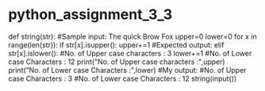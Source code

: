 # python_assignment_3_3
def string(str):                                   #Sample input: The quick Brow Fox
    upper=0
    lower=0
    for x in range(len(str)):
        if str[x].isupper():
            upper+=1                               #Expected output:
        elif str[x].islower():                         #No. of Upper case characters : 3
            lower+=1                                   #No. of Lower case Characters : 12
    print("No. of Upper case characters :",upper)
    print("No. of Lower case Characters :",lower)  #My output:
                                                       #No. of Upper case Characters : 3
                                                       #No. of Lower case Characters : 12
string(input())
